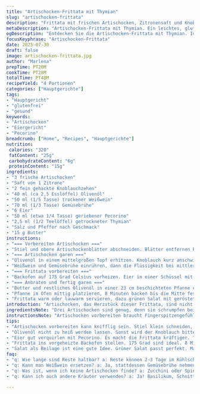 ```yaml
---
title: "Artischocken-Frittata mit Thymian"
slug: "artischocken-frittata"
description: "Frittata mit frischen Artischocken, Zitronensaft und Knoblauch. Thymian statt Oregano bringt frische Kräuternote. Weißwein und Hühnerbrühe für Geschmack. Eier mit Parmesan verfeinert. Butter für die Pfanne. Frittata wird kurz angebraten, dann im Ofen fertig gegart, bis sie stichtfest ist. Leicht, glutenfrei, ohne Nüsse und ohne Laktose. Ideal als Hauptgericht, auch lauwarm mit Salat servieren."
metaDescription: "Artischocken-Frittata mit Thymian. Ein leichtes, glutenfreies Gericht. Frische Zutaten treffen auf kräftigen Pecorino."
ogDescription: "Entdecken Sie die Artischocken-Frittata mit Thymian. Ideal leicht, glutenfrei und perfekt mit einem Salat."
focusKeyphrase: "Artischocken-Frittata"
date: 2025-07-30
draft: false
image: artischocken-frittata.jpg
author: "Marlena"
prepTime: PT20M
cookTime: PT28M
totalTime: PT48M
recipeYield: "4 Portionen"
categories: ["Hauptgerichte"]
tags:
- "Hauptgericht"
- "glutenfrei"
- "gesund"
keywords:
- "Artischocken"
- "Eiergericht"
- "Pecorino"
breadcrumb: ["Home", "Recipes", "Hauptgerichte"]
nutrition: 
 calories: "320"
 fatContent: "25g"
 carbohydrateContent: "6g"
 proteinContent: "15g"
ingredients:
- "3 frische Artischocken"
- "Saft von 1 Zitrone"
- "2 fein gehackte Knoblauchzehen"
- "40 ml (ca 2,5 Esslöffel) Olivenöl"
- "50 ml (1/5 Tasse) trockener Weißwein"
- "70 ml (1/3 Tasse) Gemüsebrühe"
- "6 Eier"
- "50 ml (etwa 1/4 Tasse) geriebener Pecorino"
- "2,5 ml (1/2 Teelöffel) getrockneter Thymian"
- "Salz und Pfeffer nach Geschmack"
- "15 g Butter"
instructions:
- "=== Vorbereiten Artischocken ==="
- "Stiel und obere Artischockenblätter abschneiden. Blätter entfernen bis zum zarten Inneren. Artischockenherzen längs halbieren, Fäden entfernen. Sofort mit Zitronensaft einreiben, damit sie nicht braun werden."
- "=== Artischocken garen ==="
- "Olivenöl in einem mittelgroßen Topf erhitzen. Knoblauch kurz anschwitzen. Artischocken hinzufügen und zwei Minuten anbraten."
- "Weißwein und Gemüsebrühe einrühren, dann die Flüssigkeit bei mittlerer Hitze auf ungefähr 20 Minuten einkochen lassen, bis sie fast verdunstet ist."
- "=== Frittata vorbereiten ==="
- "Backofen auf 175 Grad Celsius vorheizen. Eier in einer Schüssel mit Pecorino, Thymian, Salz und Pfeffer verquirlen. Artischocken untermischen."
- "=== Anbraten und fertig garen ==="
- "Butter und restliches Olivenöl in einer 23 cm beschichteten Pfanne erhitzen. Eiermasse hineingießen, bei mittlerer bis hoher Hitze 4 Minuten stocken lassen. Oft umrühren für unregelmäßige Struktur."
- "Pfanne im Ofen mittig platzieren, 8 Minuten backen bis die Mitte fest wird."
- "Frittata warm oder lauwarm servieren, dazu grünen Salat mit gerösteten Mandeln reichen."
introduction: "Artischocken, das Herzstück dieser Frittata, sind nicht einfach anzufassen. Muss man sie vorbereiten. Halbieren, die Fäden raus. Sofort in Zitronensaft legen, sonst oxidieren sie schnell. Knoblauch gehört dazu, für die Schärfe. Weißwein rundet ab, zusammen mit der Brühe. Eier mit Pecorino vermischt, nicht Parmesan, sondern kräftiger Pecorino. Thymian ersetzt Oregano, gibt einen neuen Geschmack. Butter plus Olivenöl in der Pfanne. Erst anbraten, dann ab in den Ofen. Geduld ist nötig, bis alles fest ist. Lauwarm zeigt sie ihr Aroma besser. Salat dazu? Ja, Mandeln für Crunch. Glutenfrei, laktosefrei (bis auf Pecorino, wenn man mag). Keine Nüsse. Frittata, simpel, aber mit Rhythmus zwischen den Aromen, knackiger Textur, und einem Hauch von Herbheit."
ingredientsNote: "Drei Artischocken sind genug, denn sie schrumpfen beim Kochen. Stiel abschneiden, Blätter entfernen, ziemlich viel Arbeit. Zitronensaft verhindert Braunwerden, unbedingt und großzügig verwenden. Knoblauch fein hacken, statt paste, für mehr Textur. Öl reduziert von 45 ml auf 40 ml, weniger fettig, trotzdem genug zum Anbraten. Weißwein etwas weniger, Gemüsebrühe statt Hühnerbrühe. Besser für Vegetarier, leichter Geschmack. Pecorino ersetzt Parmesan, etwas würziger. Thymian für eine andere Kräuternote, passt gut zu Artischocke. Butter etwas reduziert, bleibt aber wichtig für den Geschmack. Salz und Pfeffer bleiben grundlegend. Keine anderen Gewürze nötig, hier zählt die Balance."
instructionsNote: "Artischocken vorbereiten braucht Fingerspitzengefühl. Stiel ab, harte äußere Blätter weg. Dann halbieren und enthaaren - das ist wichtig, sonst wird die Frittata zäh. Sofort mit Zitronensaft einreiben, damit sie schön hell bleiben. Zuerst Knoblauch und dann Artischocken im Öl anbraten, das dauert nur kurz. Wein und Brühe ergänzen das Aroma und sorgen für etwas Flüssigkeit. Diese reduzieren, damit die Aromen konzentriert bleiben. Eier mit Pecorino und Thymian verquirlen, kräftig würzen. Pfanne heiß machen, Butter plus Öl dazu. Eiermischung rein, stocken lassen, oft umrühren, aber nicht zu oft. Dann kommen Pfanne und Frittata in den Ofen, dort wird alles richtig fest. Kontrollieren gegen Ende der Garzeit. Warm servieren, lauwarm besser. Salat mit gerösteten Mandeln dazu, texturtechnisch interessant."
tips:
- "Artischocken vorbereiten kann knifflig sein. Stiel klein schneiden, die harten Blätter weg. Dann halbieren und Fäden raus! Sofort Zitronensaft verwenden. Verhindert Braunwerden. Nichts ist schlimmer als vergilbte Artischocken. Knoblauch echt fein hacken. Kein Püree. Klare Stücke bringen mehr Biss."
- "Olivenöl nicht zu heiß werden lassen. Sonst wird der Knoblauch bitter. Kurzes Anbraten ist genug. Dann Artischocken dazu. Hitze reduzieren. Flüssigkeit ist extrem wichtig! Hier Weißwein und Gemüsebrühe. Aromen intensivieren, die Flüssigkeit verdampfen lassen. Geduld haben. Nicht zu viel rühren, damit die Struktur bleibt."
- "Eier gut verquirlen mit Pecorino. Es macht die Frittata kräftiger. Thymian bringt frischen Geschmack. Oregano weglassen, ganz klar. In heißer Pfanne zuerst Butter und Öl nutzen. Bei mittlerer Hitze arbeiten. Dann die Eiermasse schnell reingießen. 4 Minuten erstarren lassen. Oft umrühren, aber nicht zu oft. Struktur ist wichtig."
- "Frittata ins vorgeheizte Backofen stellen. 175 Grad sind ideal. 8 Minuten garen, bis die Mitte fest wird. Am besten nur darauf warten. Nicht vergessen zu kontrollieren, ob die Frittata fest ist. Wenn nicht, einfach länger backen. Warm eignet sich perfekt für das Aroma. Lauwarm ist die Kunst des Geschmacks."
- "Salat als Beilage ist eine gute Idee. Grüner Salat passt perfekt. Mandeln hinzufügen für den Crunch. Sie bringen Textur dazu. Achten Sie darauf, die Mandeln vorher zu rösten. Das steigert den Geschmack. Das Gericht ist glutenfrei und laktosefrei, selbst wenn Pecorino drin ist. Aber wichtig, für Vegetarier ist es eine gute Wahl."
faq:
- "q: Wie lange sind Reste haltbar? a: Reste können 2-3 Tage im Kühlschrank aufbewahrt werden. Stets gut verpacken. Auf Wärme gut achten. Manchmal ist Mikrowelle nicht ideal. Besser: im Ofen erwärmen."
- "q: Kann man Weißwein ersetzen? a: Ja, stattdessen Gemüsebrühe nehmen. Auch Apfelsaft funktioniert. Das bringt Süße zusammen mit Brühe. Aber der Geschmack ist anders. Jede Variante bringt neue Aromen."
- "q: Was ist, wenn ich keine Artischocken finde? a: Zucchini oder Spinatsalat sind Alternativen. Getrocknete Artischocken gibt es auch! Ein guter Ersatz, Aromen anders, aber funktioniert gut. Einfach ausprobieren."
- "q: Kann ich auch andere Kräuter verwenden? a: Ja! Basilikum, Schnittlauch oder Petersilie sind möglich. Thymian gibt ein besonderes Aroma, aber Variationen sind willkommen. Experimentieren bringt Freude in die Küche."

---
```

